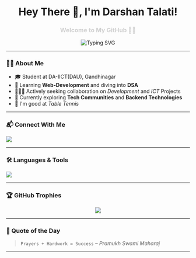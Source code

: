 <h1 align="center">Hey There 👋, I'm Darshan Talati!
<h3 align="center" style="color: #d1d1d1">Welcome to My GitHub 👨‍💻</h3>
<p></p>

<p align="center">
  <img src="https://readme-typing-svg.herokuapp.com?font=Barrio&letterSpacing=5px&pause=1000&color=CBD4F7&center=true&vCenter=true&width=435&lines=MERN+Stack+Learner;DSA+Explorer;Open to Collaboration!" alt="Typing SVG" />
</p>

---

### 🧑‍💻 About Me

- 🎓 Student at DA-IICT(DAU), Gandhinagar
- 🌱 Learning **Web-Development** and diving into **DSA**
- 🧑‍🤝‍🧑 Actively seeking collaboration on *Development* and *ICT* Projects
- 🎯 Currently exploring **Tech Communities** and **Backend Technologies**
- 🏓 I'm good at *Table Tennis*
<!-- - 🔭 I’m currently building **full-stack MERN projects** -->
<!-- - 💬 Ask me about **Linux, JavaScript, C++, Git** -->

---

### 📬 Connect With Me

<p align="left">
  <a href="https://linkedin.com/in/dkt-ekantik" target="blank"><img src="https://img.shields.io/badge/-Darshan%20Talati-blue?style=for-the-badge&logo=Linkedin&logoColor=white" /></a>
  <!-- <a href="https://codeforces.com/profile/dkt_ekantik" target="blank"><img src="https://img.shields.io/badge/Codeforces-dkt__ekantik-orange?style=for-the-badge&logo=codeforces" /></a> -->
</p>

---

### 🛠️ Languages & Tools

<p align="left">
  <img src="https://skillicons.dev/icons?i=c,cpp,java,js,html,css,tailwind,figma,git,linux" />
</p>

---

### 🏆 GitHub Trophies

<p align="center">
  <img src="https://github-profile-trophy.vercel.app/?username=darshantalati23&theme=onedark&row=1&column=7" />
</p>

---

### 🧠 Quote of the Day
> ```Prayers + Hardwork = Success``` *– Pramukh Swami Maharaj*

---
<!--
### 🧮 Visitor Counter
<p align="left">
  <img src="https://komarev.com/ghpvc/?username=darshantalati23&label=Profile%20views&color=0e75b6&style=flat" alt="darshantalati23" />
</p>
-->
